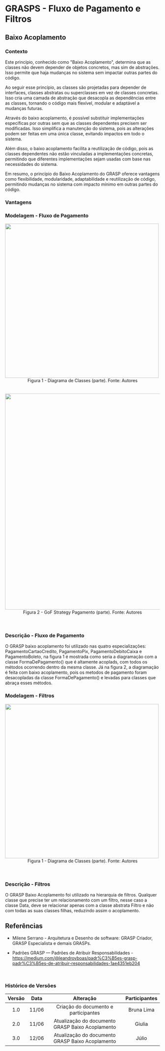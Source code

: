 # GRASPS - Fluxo de Pagamento e Filtros

## Baixo Acoplamento

### Contexto
Este princípio, conhecido como "Baixo Acoplamento", determina que as classes não devem depender de objetos concretos, mas sim de abstrações. Isso permite que haja mudanças no sistema sem impactar outras partes do código.

Ao seguir esse princípio, as classes são projetadas para depender de interfaces, classes abstratas ou superclasses em vez de classes concretas. Isso cria uma camada de abstração que desacopla as dependências entre as classes, tornando o código mais flexível, modular e adaptável a mudanças futuras.

Através do baixo acoplamento, é possível substituir implementações específicas por outras sem que as classes dependentes precisem ser modificadas. Isso simplifica a manutenção do sistema, pois as alterações podem ser feitas em uma única classe, evitando impactos em todo o sistema.

Além disso, o baixo acoplamento facilita a reutilização de código, pois as classes dependentes não estão vinculadas a implementações concretas, permitindo que diferentes implementações sejam usadas com base nas necessidades do sistema.

Em resumo, o princípio do Baixo Acoplamento do GRASP oferece vantagens como flexibilidade, modularidade, adaptabilidade e reutilização de código, permitindo mudanças no sistema com impacto mínimo em outras partes do código.

### Vantagens

### Modelagem - Fluxo de Pagamento

<img src="./IMG/Padrões/grasp/formaDePagamento.png" width="500" height="">
<figcaption align="center" >Figura 1 - Diagrama de Classes (parte). Fonte: Autores </figcaption>

<br>
<br>

<img src="./IMG/Padrões/grasp/altacoesao.png" width="700" height="">
<figcaption align="center" >Figura 2 - GoF Strategy Pagamento (parte). Fonte: Autores </figcaption>

<br>
<br>

### Descrição - Fluxo de Pagamento
O GRASP baixo acoplamento foi utilizado nas quatro especializações: PagamentoCartaoCredito, PagamentoPix, PagamentoDebitoCaixa e PagamentoBoleto, na figura 1 é mostrada como seria a diagramação com a classe FormaDePagamento() que é altamente acoplads, com todos os métodos ocorrendo dentro da mesma classe. Já na figura 2, a diagramação é feita com baixo acoplamento, pois os metodos de pagamento foram desacopladas da classe FormaDePagamento() e levadas para classes que abraça esses métodos.

### Modelagem - Filtros

<img src="./IMG/Padrões/grasp/acoplamento-filtro.jpg  " width="500" height="">
<figcaption align="center" >Figura 1 - Diagrama de Classes (parte). Fonte: Autores </figcaption>

<br>
<br>

### Descrição - Filtros
O GRASP Baixo Acoplamento foi utilizado na hierarquia de filtros. Qualquer classe que precise ter um relacionamento com um filtro, nesse caso a classe Data, deve se relacionar apenas com a classe abstrata Filtro e não com todas as suas classes filhas, reduzindo assim o acoplamento.

## Referências

- Milene Serrano - Arquitetura e Desenho de software: GRASP Criador, GRASP Especialista e demais GRASPs.

- Padrões GRASP — Padrões de Atribuir Responsabilidades - https://medium.com/@leandrovboas/padr%C3%B5es-grasp-padr%C3%B5es-de-atribuir-responsabilidades-1ae4351eb204 

<br>

### Histórico de Versões

| Versão  |   Data   |                   Alteração                    | Participantes |
| :-----: | :------: | :--------------------------------------------: | :-----------: |
| 1.0     | 11/06   | Criação do documento e participantes           | Bruna Lima |
| 2.0     | 11/06   | Atualização do documento GRASP Baixo Acoplamento          | Giulia |
| 3.0     | 12/06   | Atualização do documento GRASP Baixo Acoplamento          | Júlio |